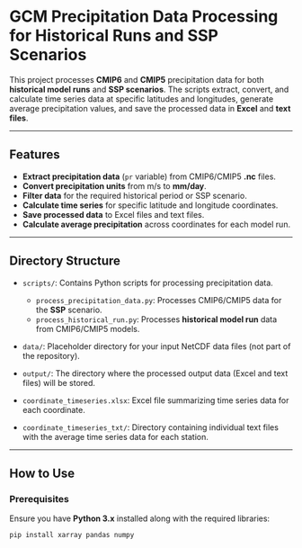 # GCM Precipitation Data Processing for Historical Runs and SSP Scenarios

This project processes **CMIP6** and **CMIP5** precipitation data for both **historical model runs** and **SSP scenarios**. The scripts extract, convert, and calculate time series data at specific latitudes and longitudes, generate average precipitation values, and save the processed data in **Excel** and **text files**.

---

## Features

- **Extract precipitation data** (`pr` variable) from CMIP6/CMIP5 **.nc** files.
- **Convert precipitation units** from m/s to **mm/day**.
- **Filter data** for the required historical period or SSP scenario.
- **Calculate time series** for specific latitude and longitude coordinates.
- **Save processed data** to Excel files and text files.
- **Calculate average precipitation** across coordinates for each model run.

---

## Directory Structure

- `scripts/`: Contains Python scripts for processing precipitation data.
  - `process_precipitation_data.py`: Processes CMIP6/CMIP5 data for the **SSP** scenario.
  - `process_historical_run.py`: Processes **historical model run** data from CMIP6/CMIP5 models.
  
- `data/`: Placeholder directory for your input NetCDF data files (not part of the repository).
  
- `output/`: The directory where the processed output data (Excel and text files) will be stored.

- `coordinate_timeseries.xlsx`: Excel file summarizing time series data for each coordinate.
  
- `coordinate_timeseries_txt/`: Directory containing individual text files with the average time series data for each station.

---

## How to Use

### Prerequisites

Ensure you have **Python 3.x** installed along with the required libraries:

```bash
pip install xarray pandas numpy

